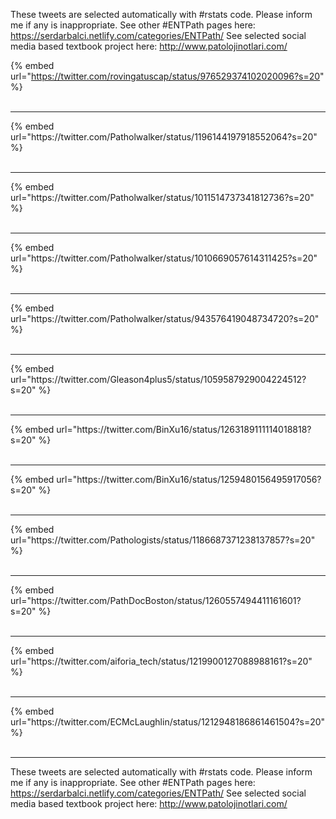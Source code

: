 

These tweets are selected automatically with #rstats code. Please inform me if any is inappropriate.
See other #ENTPath pages here: https://serdarbalci.netlify.com/categories/ENTPath/ 
See selected social media based textbook project here: http://www.patolojinotlari.com/

{% embed url="https://twitter.com/rovingatuscap/status/976529374102020096?s=20" %}<br>
<br>
<hr>
{% embed url="https://twitter.com/Patholwalker/status/1196144197918552064?s=20" %}<br>
<br>
<hr>
{% embed url="https://twitter.com/Patholwalker/status/1011514737341812736?s=20" %}<br>
<br>
<hr>
{% embed url="https://twitter.com/Patholwalker/status/1010669057614311425?s=20" %}<br>
<br>
<hr>
{% embed url="https://twitter.com/Patholwalker/status/943576419048734720?s=20" %}<br>
<br>
<hr>
{% embed url="https://twitter.com/Gleason4plus5/status/1059587929004224512?s=20" %}<br>
<br>
<hr>
{% embed url="https://twitter.com/BinXu16/status/1263189111114018818?s=20" %}<br>
<br>
<hr>
{% embed url="https://twitter.com/BinXu16/status/1259480156495917056?s=20" %}<br>
<br>
<hr>
{% embed url="https://twitter.com/Pathologists/status/1186687371238137857?s=20" %}<br>
<br>
<hr>
{% embed url="https://twitter.com/PathDocBoston/status/1260557494411161601?s=20" %}<br>
<br>
<hr>
{% embed url="https://twitter.com/aiforia_tech/status/1219900127088988161?s=20" %}<br>
<br>
<hr>
{% embed url="https://twitter.com/ECMcLaughlin/status/1212948186861461504?s=20" %}<br>
<br>
<hr>


These tweets are selected automatically with #rstats code. Please inform me if any is inappropriate.
See other #ENTPath pages here: https://serdarbalci.netlify.com/categories/ENTPath/ 
See selected social media based textbook project here: http://www.patolojinotlari.com/
